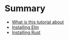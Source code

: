 # Summary

- [What is this tutorial about](./about.md)
- [Installing Elm](./install-elm.md)
- [Installing Rust](./install-rust.md)
